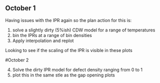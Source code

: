 ## October 1

 Having issues with the IPR again so the plan action for this is:
 
 1) solve a slightly dirty (5%ish) CDW model for a range of temperatures
 2) bin the IPRs at a range of bin densities 
 3) Apply interpolation and replot
 
 Looking to see if the scaling of the IPR is visible in these plots
 
 #October 2
 
 4) Solve the dirty IPR model for defect density ranging from 0 to 1
 5) plot this in the same stle as the gap opening plots